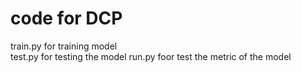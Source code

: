 # code for DCP
train.py for training model  
test.py for testing the model
run.py foor test the metric of the model


